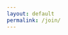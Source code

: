 ```yaml
---
layout: default
permalink: /join/
---
```


<div data-paperform-id="adoptadrainsav"></div><script>(function() {var script = document.createElement('script'); script.src = "https://paperform.co/__embed"; document.body.appendChild(script); })()</script>
